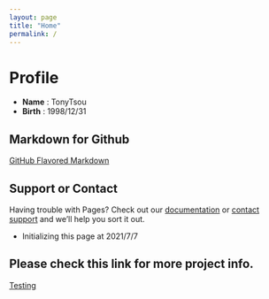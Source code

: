 ```yaml
---
layout: page
title: "Home"
permalink: /
---
```


# Profile
- **Name** : TonyTsou
- **Birth** : 1998/12/31

## Markdown for Github
[GitHub Flavored Markdown](https://guides.github.com/features/mastering-markdown/)



## Support or Contact

Having trouble with Pages? Check out our [documentation](https://docs.github.com/categories/github-pages-basics/) or [contact support](https://support.github.com/contact) and we’ll help you sort it out.

- Initializing this page at 2021/7/7

## Please check this link for more project info.
[Testing](https://TonyTTTTT.github.io/test)
